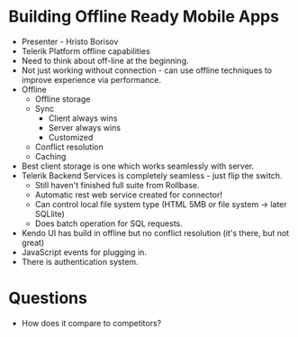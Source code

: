 # Building Offline Ready Mobile Apps

* Presenter - Hristo Borisov
* Telerik Platform offline capabilities
* Need to think about off-line at the beginning.
* Not just working without connection - can use offline techniques to improve experience via performance.
* Offline
	* Offline storage
	* Sync
		* Client always wins
		* Server always wins
		* Customized
	* Conflict resolution
	* Caching
* Best client storage is one which works seamlessly with server.
* Telerik Backend Services is completely seamless - just flip the switch.
	* Still haven't finished full suite from Rollbase.
	* Automatic rest web service created for connector!
	* Can control local file system type (HTML 5MB or file system -> later SQLlite)
	* Does batch operation for SQL requests.
* Kendo UI has build in offline but no conflict resolution (it's there, but not great)
* JavaScript events for plugging in.
* There is authentication system.

# Questions
* How does it compare to competitors?

